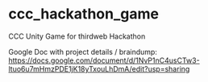 # ccc_hackathon_game
CCC Unity Game for thirdweb Hackathon

Google Doc with project details / braindump: https://docs.google.com/document/d/1NvP1nC4usCTw3-ltuo6u7mHmzPDE1jK18yTxouLhDmA/edit?usp=sharing

